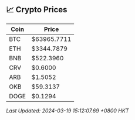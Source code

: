 ## 📈 Crypto Prices

| Coin | Price |
| ---- | ----- |
| BTC | $63965.7711 |
| ETH | $3344.7879 |
| BNB | $522.3960 |
| CRV | $0.6000 |
| ARB | $1.5052 |
| OKB | $59.3137 |
| DOGE | $0.1294 |

_Last Updated: 2024-03-19 15:12:07.69 +0800 HKT_